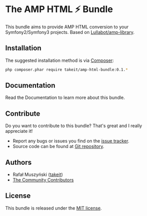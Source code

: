 The AMP HTML ⚡ Bundle
======================

This bundle aims to provide AMP HTML conversion to your Symfony2/Symfony3 projects. Based on [Lullabot/amp-library](https://github.com/Lullabot/amp-library).

Installation
------------

The suggested installation method is via [Composer](https://getcomposer.org/):

```bash
php composer.phar require takeit/amp-html-bundle:0.1.*
```

Documentation
-------------

Read the Documentation to learn more about this bundle.

Contribute
----------

Do you want to contribute to this bundle? That's great and I really appreciate it!

* Report any bugs or issues you find on the [issue tracker].
* Source code can be found at [Git repository].

Authors
-------

* Rafał Muszyński ([takeit])
* [The Community Contributors]

License
-------

This bundle is released under the [MIT license].

[takeit]: https://github.com/takeit
[The Community Contributors]: https://github.com/takeit/AmpHtmlBundle/graphs/contributors
[issue tracker]: https://github.com/takeit/AmpHtmlBundle/issues/issues
[Git repository]: https://github.com/takeit/AmpHtmlBundle
[MIT license]: LICENSE
